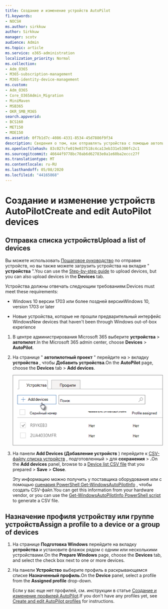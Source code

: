 ```yaml
---
title: Создание и изменение устройств AutoPilot
f1.keywords:
- NOCSH
ms.author: sirkkuw
author: Sirkkuw
manager: scotv
audience: Admin
ms.topic: article
ms.service: o365-administration
localization_priority: Normal
ms.collection:
- Adm_O365
- M365-subscription-management
- M365-identity-device-management
ms.custom:
- Adm_O365
- Core_O365Admin_Migration
- MiniMaven
- MSB365
- OKR_SMB_M365
search.appverid:
- BCS160
- MET150
- MOE150
ms.assetid: 0f7b1d7c-4086-4331-8534-45d7886f9f34
description: Сведения о том, как отправлять устройства с помощью автопилота в Microsoft 365 бизнес премиум. Вы можете назначить профиль устройству или группе устройств.
ms.openlocfilehash: 83c027cfe019e037518c4ca13eb331e5300fc2c1
ms.sourcegitcommit: 46644f9778bc70ab6d62783e0a1e60ba2eccc27f
ms.translationtype: MT
ms.contentlocale: ru-RU
ms.lasthandoff: 05/08/2020
ms.locfileid: "44165868"
---
```

# <a name="create-and-edit-autopilot-devices"></a><span data-ttu-id="b46a0-104">Создание и изменение устройств AutoPilot</span><span class="sxs-lookup"><span data-stu-id="b46a0-104">Create and edit AutoPilot devices</span></span>

## <a name="upload-a-list-of-devices"></a><span data-ttu-id="b46a0-105">Отправка списка устройств</span><span class="sxs-lookup"><span data-stu-id="b46a0-105">Upload a list of devices</span></span>

<span data-ttu-id="b46a0-106">Вы можете использовать [Пошаговое руководство](add-autopilot-devices-and-profile.md) по отправке устройств, но вы также можете загрузить устройства на вкладке " **устройства** ".</span><span class="sxs-lookup"><span data-stu-id="b46a0-106">You can use the [Step-by-step guide](add-autopilot-devices-and-profile.md) to upload devices, but you can also upload devices in the **Devices** tab.</span></span> 
  
<span data-ttu-id="b46a0-107">Устройства должны отвечать следующим требованиям:</span><span class="sxs-lookup"><span data-stu-id="b46a0-107">Devices must meet these requirements:</span></span>
  
- <span data-ttu-id="b46a0-108">Windows 10 версии 1703 или более поздней версии</span><span class="sxs-lookup"><span data-stu-id="b46a0-108">Windows 10, version 1703 or later</span></span>
    
- <span data-ttu-id="b46a0-109">Новые устройства, которые не прошли предварительный интерфейс Windows</span><span class="sxs-lookup"><span data-stu-id="b46a0-109">New devices that haven't been through Windows out-of-box experience</span></span>

1. <span data-ttu-id="b46a0-110">В центре администрирования Microsoft 365 выберите **устройства** \> **автопилот**.</span><span class="sxs-lookup"><span data-stu-id="b46a0-110">In the Microsoft 365 admin center, choose **Devices** \> **AutoPilot**.</span></span>
  
2. <span data-ttu-id="b46a0-111">На странице " **автопилотный проект** " перейдите на \> вкладку **устройства** , чтобы **Добавить устройства**.</span><span class="sxs-lookup"><span data-stu-id="b46a0-111">On the **AutoPilot** page, choose the **Devices** tab \> **Add devices**.</span></span>
    
    ![In the Devices tab, choose Add devices.](../media/6ba81e22-c873-40ad-8a72-ce64d15ea6ba.png)
  
3. <span data-ttu-id="b46a0-113">На панели **Add Devices (Добавление устройств** ) перейдите к [CSV-файлу списка устройств](https://docs.microsoft.com/microsoft-365/admin/misc/device-list) , подготовленный \> для **сохранения** \> **.**</span><span class="sxs-lookup"><span data-stu-id="b46a0-113">On the **Add devices** panel, browse to a [Device list CSV file](https://docs.microsoft.com/microsoft-365/admin/misc/device-list) that you prepared \> **Save** \> **Close**.</span></span>
    
    <span data-ttu-id="b46a0-114">Эту информацию можно получить у поставщика оборудования или с помощью [сценария PowerShell Get-WindowsAutoPilotInfo](https://www.powershellgallery.com/packages/Get-WindowsAutoPilotInfo) , чтобы создать CSV-файл.</span><span class="sxs-lookup"><span data-stu-id="b46a0-114">You can get this information from your hardware vendor, or you can use the [Get-WindowsAutoPilotInfo PowerShell script](https://www.powershellgallery.com/packages/Get-WindowsAutoPilotInfo) to generate a CSV file.</span></span> 
    
## <a name="assign-a-profile-to-a-device-or-a-group-of-devices"></a><span data-ttu-id="b46a0-115">Назначение профиля устройству или группе устройств</span><span class="sxs-lookup"><span data-stu-id="b46a0-115">Assign a profile to a device or a group of devices</span></span>

1. <span data-ttu-id="b46a0-116">На странице **Подготовка Windows** перейдите на вкладку **устройства** и установите флажок рядом с одним или несколькими устройствами.</span><span class="sxs-lookup"><span data-stu-id="b46a0-116">On the **Prepare Windows** page, choose the **Devices** tab, and select the check box next to one or more devices.</span></span> 
    
2. <span data-ttu-id="b46a0-117">На панели **Устройство** выберите профиль в раскрывающемся списке **Назначенный профиль**.</span><span class="sxs-lookup"><span data-stu-id="b46a0-117">On the **Device** panel, select a profile from the **Assigned profile** drop-down.</span></span> 
    
    <span data-ttu-id="b46a0-118">Если у вас еще нет профилей, см. инструкции в статье [Создание и изменение профилей AutoPilot](create-and-edit-autopilot-profiles.md).</span><span class="sxs-lookup"><span data-stu-id="b46a0-118">If you don't have any profiles yet, see [Create and edit AutoPilot profiles](create-and-edit-autopilot-profiles.md) for instructions.</span></span> 
    
